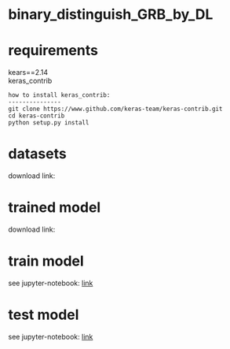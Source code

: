 # binary_distinguish_GRB_by_DL

# requirements
kears==2.14  
keras_contrib
```
how to install keras_contrib:  
--------------- 
git clone https://www.github.com/keras-team/keras-contrib.git  
cd keras-contrib  
python setup.py install  

```



# datasets 
download link: 

# trained model 
download link: 

# train model 
see jupyter-notebook: [link](./code/train_model.ipynb)

# test model
see jupyter-notebook: [link](./code/test_model.ipynb)




